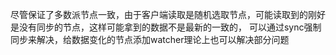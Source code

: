 
尽管保证了多数派节点一致，由于客户端读取是随机选取节点，可能读取到的刚好是没有同步的节点，这样可能拿到的数据不是最新的一致的，
可以通过sync强制同步来解决，给数据变化的节点添加watcher理论上也可以解决部分问题

